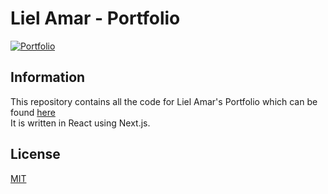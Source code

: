 # Liel Amar - Portfolio

[![Portfolio](https://img.shields.io/badge/Visit%20Now-Portfolio-blueviolet)](https://lielamar.com)



## Information
This repository contains all the code for Liel Amar's Portfolio which can be found [here](https://lielamar.com)
<br>It is written in React using Next.js.

## License
[MIT](https://choosealicense.com/licenses/mit/)
